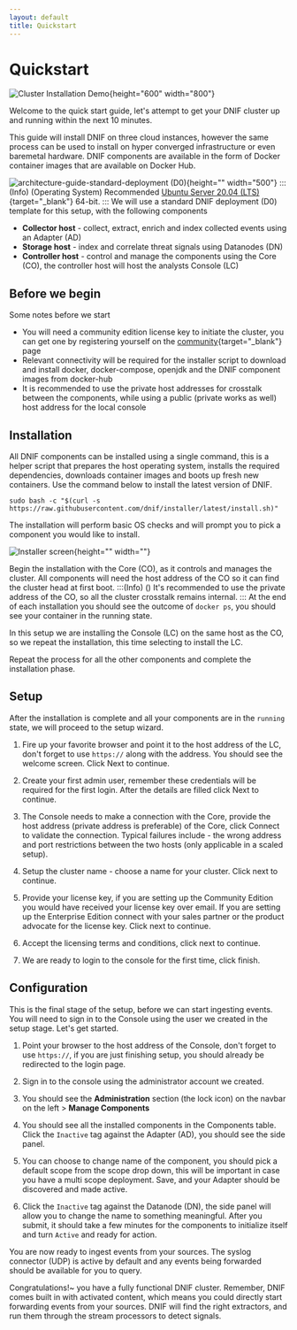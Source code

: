 ```yaml
---
layout: default
title: Quickstart
---
```


# Quickstart

![Cluster Installation Demo](https://vimeo.com/505339446){height="600" width="800"}

Welcome to the quick start guide, let's attempt to get your DNIF cluster up and running within the next 10 minutes.

This guide will install DNIF on three cloud instances, however the same process can be used to install on hyper converged infrastructure or even baremetal hardware. DNIF components are available in the form of Docker container images that are available on Docker Hub.

![architecture-guide-standard-deployment \(D0\)](https://cdn.document360.io/41644e2e-65f8-4981-aaf1-d48806f846a9/Images/Documentation/architecture-guide-standard-deployment%20%28D0%29.png){height="" width="500"}
:::(Info) (Operating System)
 Recommended [Ubuntu Server 20.04 (LTS)](https://ubuntu.com/download/server){target="_blank"} 64-bit.
:::
We will use a standard DNIF deployment (D0) template for this setup, with the following components 
* **Collector host** - collect, extract, enrich and index collected events using an Adapter (AD)
* **Storage host** - index and correlate threat signals using Datanodes (DN)
* **Controller host** - control and manage the components using the Core (CO), the controller host will host the analysts Console (LC)

## Before we begin
Some notes before we start

* You will need a community edition license key to initiate the cluster, you can get one by registering yourself on the [community](https://dw21.dnif.it/get-community.html){target="_blank"} page
* Relevant connectivity will be required for the installer script to download and install docker, docker-compose, openjdk and the DNIF component images from docker-hub
* It is recommended to use the private host addresses for crosstalk between the components, while using a public (private works as well) host address for the local console

## Installation
All DNIF components can be installed using a single command, this is a helper script that prepares the host operating system, installs the required dependencies, downloads container images and boots up fresh new containers. Use the command below to install the latest version of DNIF.

```sudo bash -c "$(curl -s https://raw.githubusercontent.com/dnif/installer/latest/install.sh)"```

The installation will perform basic OS checks and will prompt you to pick a component you would like to install.

![Installer screen](https://cdn.document360.io/41644e2e-65f8-4981-aaf1-d48806f846a9/Images/Documentation/Screenshot%20from%202021-03-03%2007-28-07.png){height="" width=""}

Begin the installation with the Core (CO), as it controls and manages the cluster. All  components will need the host address of the CO so it can find the cluster head at first boot. 
:::(Info) ()
It's recommended to use the private address of the CO, so all the cluster crosstalk remains internal.
:::
At the end of each installation you should see the outcome of `docker ps`, you should see your container in the running state.

In this setup we are installing the Console (LC) on the same host as the CO, so we repeat the installation, this time selecting to install the LC.

Repeat the process for all the other components and complete the installation phase.

## Setup

After the installation is complete and all your components are in the `running` state, we will proceed to the setup wizard.

1. Fire up your favorite browser and point it to the host address of the LC, don't forget to use `https://` along with the address. You should see the welcome screen. Click Next to continue.

2. Create your first admin user, remember these credentials will be required for the first login. After the details are filled click Next to continue.

3. The Console needs to make a connection with the Core, provide the host address (private address is preferable) of the Core, click Connect to validate the connection. Typical failures include - the wrong address and port restrictions between the two hosts (only applicable in a scaled setup).

4. Setup the cluster name - choose a name for your cluster. Click next to continue.

5. Provide your license key, if you are setting up the Community Edition you would have received your license key over email. If you are setting up the Enterprise Edition connect with your sales partner or the product advocate for the license key. Click next to continue.

6. Accept the licensing terms and conditions, click next to continue.

7. We are ready to login to the console for the first time, click finish.

## Configuration

This is the final stage of the setup, before we can start ingesting events. You will need to sign in to the Console using the user we created in the setup stage. Let's get started.

1. Point your browser to the host address of the Console, don't forget to use `https://`, if you are just finishing setup, you should already be redirected to the login page.

2. Sign in to the console using the administrator account we created.

3. You should see the **Administration** section (the lock icon) on the navbar on the left > **Manage Components**

4. You should see all the installed components in the Components table. Click the `Inactive` tag against the Adapter (AD), you should see the side panel.

5. You can choose to change name of the component, you should pick a default scope from the scope drop down, this will be important in case you have a multi scope deployment. Save, and your Adapter should be discovered and made active.

6. Click the `Inactive` tag against the Datanode (DN), the side panel will allow you to change the name to something meaningful. After you submit, it should take a few minutes for the components to initialize itself and turn `Active` and ready for action.

You are now ready to ingest events from your sources. The syslog connector (UDP) is active by default and any events being forwarded should be available for you to query.

Congratulations!~ you have a fully functional DNIF cluster. Remember, DNIF comes built in with activated content, which means you could directly start forwarding events from your sources. DNIF will find the right extractors, and run them through the stream processors to detect signals.

